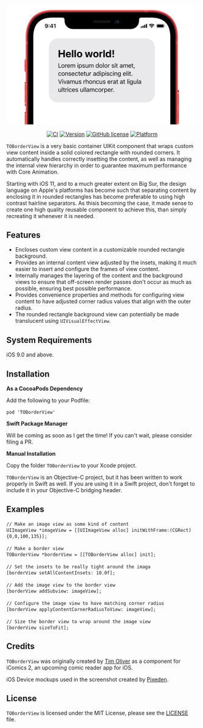 <p align="center">
<img src="screenshot.png" width="650" style="margin:0 auto" />
</p>

<span align="center">
  
[![CI](https://github.com/TimOliver/TOBorderView/workflows/CI/badge.svg)](https://github.com/TimOliver/TOBorderView/actions?query=workflow%3ACI)
[![Version](https://img.shields.io/cocoapods/v/TOBorderView.svg?style=flat)](http://cocoadocs.org/docsets/TOBorderView)
[![GitHub license](https://img.shields.io/badge/license-MIT-blue.svg)](https://raw.githubusercontent.com/TimOliver/TOBorderView/master/LICENSE)
[![Platform](https://img.shields.io/cocoapods/p/TOBorderView.svg?style=flat)](http://cocoadocs.org/docsets/TOBorderView)
  
</span>


`TOBorderView` is a very basic container UIKit component that wraps custom view content inside a solid colored rectangle with rounded corners. It automatically handles correctly insetting the content, as well as managing the internal view hierarchy in order to guarantee maximum performance with Core Animation.

Starting with iOS 11, and to a much greater extent on Big Sur, the design language on Apple's platforms has become such that separating content by enclosing it in rounded rectangles has become preferable to using high contrast hairline separators. As thisis becoming the case, it made sense to create one high quality reusable component to achieve this, than simply recreating it whenever it is needed.

## Features

* Encloses custom view content in a customizable rounded rectangle background.
* Provides an internal content view adjusted by the insets, making it much easier to insert and configure the frames of view content.
* Internally manages the layering of the content and the background views to ensure that off-screen render passes don't occur as much as possible, ensuring best possible performance.
* Provides convenience properties and methods for configuring view content to have adjusted corner radius values that align with the outer radius.
* The rounded rectangle background view can potentially be made translucent using `UIVisualEffectView`.

## System Requirements
iOS 9.0 and above.

## Installation

**As a CocoaPods Dependency**

Add the following to your Podfile:
```
pod 'TOBorderView'
```

**Swift Package Manager**

Will be coming as soon as I get the time! If you can't wait, please consider filing a PR.

**Manual Installation**

Copy the folder `TOBorderView` to your Xcode project.

`TOBorderView` is an Objective-C project, but it has been written to work properly in Swift as well. If you are using it in a Swift project, don't forget to include it in your Objective-C bridging header.

## Examples

```objc
// Make an image view as some kind of content
UIImageView *imageView = [[UIImageView alloc] initWithFrame:(CGRect){0,0,100,135}];

// Make a border view
TOBorderView *borderView = [[TOBorderView alloc] init];

// Set the insets to be really tight around the imaga
[borderView setAllContentInsets: 10.0f];

// Add the image view to the border view
[borderView addSubview: imageView];

// Configure the image view to have matching corner radius
[borderView applyContentCornerRadiusToView: imageView];

// Size the border view to wrap around the image view
[borderView sizeToFit];

```

## Credits
`TOBorderView` was originally created by [Tim Oliver](http://twitter.com/TimOliverAU) as a component for iComics 2, an upcoming comic reader app for iOS.

iOS Device mockups used in the screenshot created by [Pixeden](http://www.pixeden.com).

## License
`TOBorderView` is licensed under the MIT License, please see the [LICENSE](LICENSE) file.
